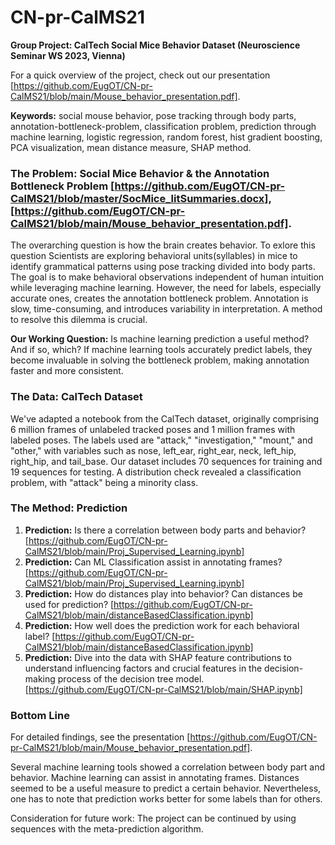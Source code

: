 # CN-pr-CalMS21

**Group Project: CalTech Social Mice Behavior Dataset (Neuroscience Seminar WS 2023, Vienna)**

For a quick overview of the project, check out our presentation [https://github.com/EugOT/CN-pr-CalMS21/blob/main/Mouse_behavior_presentation.pdf].

**Keywords:** social mouse behavior, pose tracking through body parts, annotation-bottleneck-problem, classification problem, prediction through machine learning, logistic regression, random forest, hist gradient boosting, PCA visualization, mean distance measure, SHAP method.

### The Problem: Social Mice Behavior & the Annotation Bottleneck Problem [https://github.com/EugOT/CN-pr-CalMS21/blob/master/SocMice_litSummaries.docx], [https://github.com/EugOT/CN-pr-CalMS21/blob/main/Mouse_behavior_presentation.pdf].

The overarching question is how the brain creates behavior. To exlore this question Scientists are exploring behavioral units(syllables) in mice to identify grammatical patterns using pose tracking divided into body parts. The goal is to make behavioral observations independent of human intuition while leveraging machine learning. However, the need for labels, especially accurate ones, creates the annotation bottleneck problem. Annotation is slow, time-consuming, and introduces variability in interpretation. A method to resolve this dilemma is crucial.

**Our Working Question:** Is machine learning prediction a useful method? And if so, which? If machine learning tools accurately predict labels, they become invaluable in solving the bottleneck problem, making annotation faster and more consistent.

### The Data: CalTech Dataset

We've adapted a notebook from the CalTech dataset, originally comprising 6 million frames of unlabeled tracked poses and 1 million frames with labeled poses. The labels used are "attack," "investigation," "mount," and "other," with variables such as nose, left_ear, right_ear, neck, left_hip, right_hip, and tail_base. Our dataset includes 70 sequences for training and 19 sequences for testing. A distribution check revealed a classification problem, with "attack" being a minority class.

### The Method: Prediction

1. **Prediction:** Is there a correlation between body parts and behavior? [https://github.com/EugOT/CN-pr-CalMS21/blob/main/Proj_Supervised_Learning.ipynb]
2. **Prediction:** Can ML Classification assist in annotating frames? [https://github.com/EugOT/CN-pr-CalMS21/blob/main/Proj_Supervised_Learning.ipynb]
3. **Prediction:** How do distances play into behavior? Can distances be used for prediction? [https://github.com/EugOT/CN-pr-CalMS21/blob/main/distanceBasedClassification.ipynb]
4. **Prediction:** How well does the prediction work for each behavioral label? [https://github.com/EugOT/CN-pr-CalMS21/blob/main/distanceBasedClassification.ipynb]
0. **Prediction:** Dive into the data with SHAP feature contributions to understand influencing factors and crucial features in the decision-making process of the decision tree model. [https://github.com/EugOT/CN-pr-CalMS21/blob/main/SHAP.ipynb]

### Bottom Line

For detailed findings, see the presentation [https://github.com/EugOT/CN-pr-CalMS21/blob/main/Mouse_behavior_presentation.pdf].

Several machine learning tools showed a correlation between body part and behavior. Machine learning can assist in annotating frames. Distances seemed to be a useful measure to predict a certain behavior. Nevertheless, one has to note that prediction works better for some labels than for others.

Consideration for future work: The project can be continued by using sequences with the meta-prediction algorithm.

